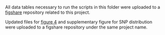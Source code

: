 All data tables necessary to run the scripts in this folder were uploaded to a [figshare](https://figshare.com/projects/Reprogramming_and_stabilisation_of_homoeolog_expression_bias_in_hexaploid_wheat_biparental_populations/214495) repository related to this project.

Updated files for [figure 4](https://figshare.com/account/projects/214495/articles/28302413?file=51994223) and supplementary figure for SNP distribution were uploaded to a figshare repository under the same project name.
